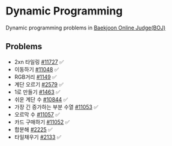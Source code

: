 # Dynamic Programming

Dynamic programming problems in [Baekjoon Online Judge(BOJ)](https://www.acmicpc.net/workbook/view/1984)

## Problems

* 2xn 타일링 [#11727](https://www.acmicpc.net/problem/11727) ✅
* 이동하기 [#11048](https://www.acmicpc.net/problem/11048) ✅
* RGB거리 [#1149](https://www.acmicpc.net/problem/1149) ✅
* 계단 오르기 [#2579](https://www.acmicpc.net/problem/2579) ✅
* 1로 만들기 [#1463](https://www.acmicpc.net/problem/1463) ✅
* 쉬운 계단 수 [#10844](https://www.acmicpc.net/problem/10844) ✅
* 가장 긴 증가하는 부분 수열 [#11053](https://www.acmicpc.net/problem/11053) ✅
* 오르막 수 [#11057](https://www.acmicpc.net/problem/11057) ✅
* 카드 구매하기 [#11052](https://www.acmicpc.net/problem/11052) ✅
* 합분해 [#2225](https://www.acmicpc.net/problem/2225) ✅
* 타일채우기 [#2133](https://www.acmicpc.net/problem/2133) ✅